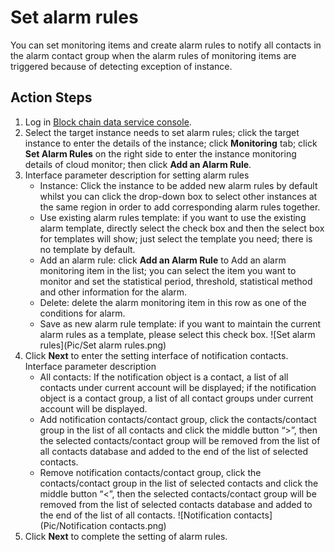 # Set alarm rules
You can set monitoring items and create alarm rules to notify all contacts in the alarm contact group when the alarm rules of monitoring items are triggered because of detecting exception of instance. 

## Action Steps
1. Log in [Block chain data service console](https://bds-console.jdcloud.com/block/list).   
2. Select the target instance needs to set alarm rules; click the target instance to enter the details of the instance; click **Monitoring** tab; click **Set Alarm Rules** on the right side to enter the instance monitoring details of cloud monitor; then click **Add an Alarm Rule**.  
3. Interface parameter description for setting alarm rules
    * Instance: Click the instance to be added new alarm rules by default whilst you can click the drop-down box to select other instances at the same region in order to add corresponding alarm rules together.
    * Use existing alarm rules template: if you want to use the existing alarm template, directly select the check box and then the select box for templates will show; just select the template you need; there is no template by default.
    * Add an alarm rule: click **Add an Alarm Rule** to Add an alarm monitoring item in the list; you can select the item you want to monitor and set the statistical period, threshold, statistical method and other information for the alarm.
    * Delete: delete the alarm monitoring item in this row as one of the conditions for alarm.
    * Save as new alarm rule template: if you want to maintain the current alarm rules as a template, please select this check box.
    ![Set alarm rules](Pic/Set alarm rules.png)
4. Click **Next** to enter the setting interface of notification contacts. Interface parameter description
    * All contacts: If the notification object is a contact, a list of all contacts under current account will be displayed; if the notification object is a contact group, a list of all contact groups under current account will be displayed.
    * Add notification contacts/contact group, click the contacts/contact group in the list of all contacts and click the middle button “>”, then the selected contacts/contact group will be removed from the list of all contacts database and added to the end of the list of selected contacts.
    * Remove notification contacts/contact group, click the contacts/contact group in the list of selected contacts and click the middle button “<”, then the selected contacts/contact group will be removed from the list of selected contacts database and added to the end of the list of all contacts.
    ![Notification contacts](Pic/Notification contacts.png)
5. Click **Next** to complete the setting of alarm rules.
